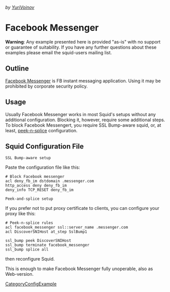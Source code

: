 *by
[YuriVoinov](/YuriVoinov#)*

# Facebook Messenger

**Warning**: Any example presented here is provided "as-is" with no
support or guarantee of suitability. If you have any further questions
about these examples please email the squid-users mailing list.

## Outline

[Facebook Messenger](https://messenger.com) is FB instant messaging
application. Using it may be prohibited by corporate security policy.

## Usage

Usually Facebook Messenger works in most Squid's setups without any
additional configuration. Blocking it, however, require some additional
steps. To block Facebook Messengert, you require SSL Bump-aware squid,
or, at least,
[peek-n-splice](https://wiki.squid-cache.org/Features/SslPeekAndSplice)
configuration.

## Squid Configuration File

`SSL Bump-aware setup`

Paste the configuration file like this:

    # Block Facebook messenger
    acl deny_fb_im dstdomain .messenger.com
    http_access deny deny_fb_im
    deny_info TCP_RESET deny_fb_im

`Peek-and-splice setup`

If you prefer not to put proxy certificate to clients, you can configure
your proxy like this:

    # Peek-n-splice rules
    acl facebook_messenger ssl::server_name .messenger.com
    acl DiscoverSNIHost at_step SslBump1
    
    ssl_bump peek DiscoverSNIHost
    ssl_bump terminate facebook_messenger
    ssl_bump splice all

then reconfigure Squid.

This is enough to make Facebook Messenger fully unoperable, also as
Web-version.

[CategoryConfigExample](/CategoryConfigExample#)
